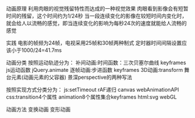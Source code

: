 动画原理
利用肉眼的视觉残留特性而达成的一种视觉效果
肉眼看到影像会有短暂时间的残留，这个时间约为1/24秒
当一段连续变化的影像在较短时间内变化时，就会给人以流畅的感觉，即当连续变化的影响为每秒24次的速度就能给人流畅的感觉

实践
电影的帧频为24帧，电视采用25帧和30帧两种制式
定时器时间间隔设置应该小于1000/24=41.7ms


动画分类
按照运动轨迹分为：
补间动画:时间函数：三次贝塞尔曲线 keyframes js运动函数 jQuery.animate
逐帧动画:步进函数 keyframes
3D动画:transform 舞台元素(动画元素的父容器) 景深perspective的两种写法

按照实现方式分类分为：
js:setTimeout rAF递归 canvas webAnimationAPI
css:transition4个属性 animation8个属性集合keyframes
html:svg webGL

动画方法
变换动画
变形动画